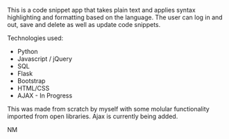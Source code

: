 This is a code snippet app that takes plain text and applies syntax highlighting and formatting based on the language. The user can log in and out, save and delete as well as update code snippets.

Technologies used:

* Python
* Javascript / jQuery
* SQL
* Flask
* Bootstrap
* HTML/CSS
* AJAX - In Progress

This was made from scratch by myself with some molular functionality imported from open libraries. Ajax is currently being added.

NM
